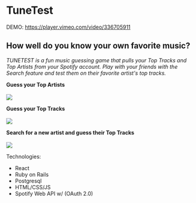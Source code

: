 #  TuneTest

DEMO: https://player.vimeo.com/video/336705911

## How well do you know your own favorite music?

*TUNETEST is a fun music guessing game that pulls your Top Tracks and Top Artists from your Spotify account. Play with your friends with the Search feature and test them on their favorite artist's top tracks.*

**Guess your Top Artists**
<br><br>
![](https://media.giphy.com/media/9PiwnFuv7bstBHbQZX/giphy.webp)

**Guess your Top Tracks**
<br><br>
![](https://media.giphy.com/media/dJnRiGdSQhYLQ80HTt/giphy.webp)

**Search for a new artist and guess their Top Tracks**
<br><br>
![](https://media.giphy.com/media/1ZxGKxanqWZXreofSI/giphy.webp)


Technologies:
- React 
- Ruby on Rails
- Postgresql
- HTML/CSS/JS
- Spotify Web API w/ (OAuth 2.0)

